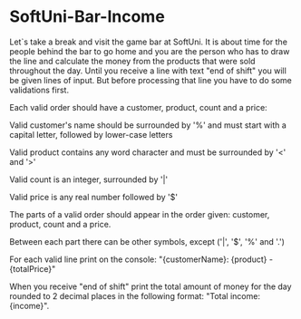 # SoftUni-Bar-Income

Let`s take a break and visit the game bar at SoftUni. It is about time for the people behind the bar to go home and you are the person who has to draw the line and calculate the money from the products that were sold throughout the day. Until you receive a line with text "end of shift" you will be given lines of input. But before processing that line you have to do some validations first. 

Each valid order should have a customer, product, count and a price: 

Valid customer's name should be surrounded by '%' and must start with a capital letter, followed by lower-case letters 

Valid product contains any word character and must be surrounded by '<' and '>'  

Valid count is an integer, surrounded by '|' 

Valid price is any real number followed by '$' 

The parts of a valid order should appear in the order given: customer, product, count and a price. 

Between each part there can be other symbols, except ('|', '$', '%' and '.') 

For each valid line print on the console: "{customerName}: {product} - {totalPrice}" 

When you receive "end of shift" print the total amount of money for the day rounded to 2 decimal places in the following format: "Total income: {income}".
